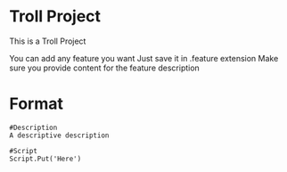 # Troll Project
This is a Troll Project

You can add any feature you want 
Just save it in .feature extension 
Make sure you provide content for the feature description

# Format

```
#Description
A descriptive description

#Script
Script.Put('Here')
```
